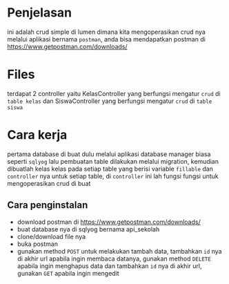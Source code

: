 # Penjelasan

ini adalah crud simple di lumen dimana kita mengoperasikan crud nya melalui aplikasi bernama `postman`, anda bisa mendapatkan postman di https://www.getpostman.com/downloads/

# Files

terdapat 2 controller yaitu KelasController yang berfungsi mengatur `crud` di `table kelas` dan SiswaController yang berfungsi mengatur `crud` di `table siswa`

# Cara kerja
pertama database di buat dulu melalui aplikasi database manager biasa seperti `sqlyog` lalu pembuatan table dilakukan melalui migration, kemudian dibuatlah kelas kelas pada setiap table yang berisi variable `fillable` dan `controller` nya untuk setiap table, di `controller` ini lah fungsi fungsi untuk mengoperasikan crud di buat

## Cara penginstalan

- download postman di https://www.getpostman.com/downloads/
- buat database nya di sqlyog bernama api_sekolah
- clone/download file nya
- buka postman 
- gunakan method `POST` untuk melakukan tambah data, tambahkan `id` nya di akhir url apabila ingin membaca datanya, gunakan method `DELETE` apabila ingin menghapus data dan tambahkan `id` nya di akhir url, gunakan `GET` apabila ingin mengedit  


